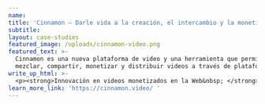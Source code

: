 ```yaml
---
name:
title: 'Cinnamon – Darle vida a la creación, el intercambio y la monetización de videos'
subtitle:
layout: case-studies
featured_image: /uploads/cinnamon-video.png
featured_text: >-
  Cinnamon es una nueva plataforma de video y una herramienta que permite a los creadores producir,
  mezclar, compartir, monetizar y distribuir videos a través de plataformas, sin anuncios.
write_up_html: >-
  <p><strong>Innovación en videos monetizados en la Web&nbsp; </strong></p><p>Cinnamon, ahora en versión beta, es una nueva plataforma de video y una herramienta que permite a los creadores producir, mezclar, compartir, monetizar y distribuir videos entre plataformas, sin anuncios. Cinnamon usa Coil, un proveedor de monetización web que aprovecha Interledger, para realizar micropagos a los creadores de contenido. También ayuda a los artistas a desarrollar contenido atractivo y fácil de compartir en un entorno muy abierto impulsado por la comunidad. En la plataforma Cinnamon, los espectadores encontrarán videos de algunos de los creadores más imaginativos e innovadores del mundo.</p><p>Cinnamon ofrece una experiencia única e intuitiva. La plataforma no necesita manual de instrucciones; la experiencia del usuario fluye sin problemas de un paso al siguiente. Cinnamon no se posiciona como un competidor de los servicios existentes, ya que ofrece un modelo de monetización diferente para los creadores. Sin embargo, visto a un alto nivel, proporciona a los usuarios finales una funcionalidad similar a la que hay en YouTube, Vimeo y otros.</p><p>Fundada en 2019, la empresa está constituida en Delaware y tiene su sede en Praga, en la República Checa. Republic.</p><p><strong>Inventando una mejor manera de tratar a los creadores de videos</strong></p><p>El fundador de Cinnamon, R&oacute;bert Tarabč&aacute;k, sintió que la forma en que se trataba a los creadores tenía que cambiar. Se regalaba demasiado contenido, mientras que los medios existentes de monetización eran engorrosos y no favorecían ni a los creadores ni a los espectadores &ndash; piense en anuncios antiestéticos y suscripciones que bloquean el acceso.</p><p>Con el lanzamiento de Coil, que permite micropagos a sitios web, Tarabčák vio nuevos y emocionantes casos de uso para Interledger, un conjunto de protocolo abierto para enviar pagos a través de diferentes libros de contabilidad. . El protocolo Interledger funciona como una puerta de enlace para conectar a quienes envían dinero con quienes lo reciben, y crea una ruta financiera que es a la vez más rápida y económica que las alternativas.</p><p>Tarabčák entendió que Coil proporcionaba una solución revolucionaria forma de monetización. Se dio cuenta de que una de las aplicaciones que Coil podría servir sería un servicio de transmisión de video que resolviera algunos de los problemas que enfrentan los creadores con los servicios existentes &ndash; y la monetización a través de Interledger podría ser la solución que estaban esperando. Y a partir de esa sorprendente idea nació Cinnamon.</p><p><strong>Interoperabilidad que permite el acceso</strong></p><p>Interledger es un conjunto de protocolos abiertos para enviar pagos a través de diferentes registros. Al igual que Internet, los conectores enrutan paquetes de dinero a través de redes independientes. La arquitectura abierta y el protocolo mínimo de Interledger permiten la interoperabilidad para cualquier sistema de transferencia de valor. Interledger no está vinculado a una sola empresa, cadena de bloques o moneda; Cinnamon lo usa porque elimina cualquier autoridad central.</p><p><strong>Mejor monetización web</strong></p><p>La monetización web es un aspecto clave de Cinnamon, y se habilita al integrarse con Coil , que se basa en Interledger. Se han probado otros modelos de micropagos antes, pero con resultados mixtos.</p><p>Una de las cosas que hace que Coil sea diferente es el hecho de que está basado en el protocolo abierto Interledger. Coil permite que se envíen micropagos a los creadores en Cinnamon por cada segundo de visualización de su contenido, mientras que los espectadores miran videos en Cinnamon (y consumen contenido monetizado en la Web en otros lugares) totalmente libres de publicidad.</p><p>"Piense en tener un tarjeta que escaneas cuando usas el transporte público. Cada mes pagas $5 y obtienes acceso ilimitado a autobuses, tranvías, transbordadores, subterráneos y más. Coil es la tarjeta de transporte público de Internet. A medida que más y más sitios web y aplicaciones proceden a usar Coil, sigues obteniendo más y más acceso a contenido exclusivo", dijo Tarabčák. "Estamos emocionados de ver que Cinnamon se convierte en una fuente creciente de algunos de los contenidos de video más dinámicos, atractivos y diversos de la web". y estamos orgullosos de poder compensar a nuestros creadores con la tecnología Interledger y Coil".</p><p>Al igual que en la vida real, cuando las personas pagan en efectivo por bienes y servicios, hay una billetera (o bolsillo ) donde se almacena el dinero de alguien. Para recibir recompensas financieras de los espectadores de Cinnamon, los creadores de contenido deberán configurar una billetera electrónica. Actualmente, Coil usa Uphold y GateHub.</p><p><strong>Cómo disfrutar del sabor de Cinnamon</strong></p><p>Debido a la nueva forma de monetización de contenido, Cinnamon opera bajo un modelo diferente , en comparación con otras plataformas para compartir videos. Para comenzar a usar Cinnamon como visor:</p><ol><li>Configure una cuenta de Coil</li><li>Inicie sesión en Cinnamon con Coil</li><li>Relájese, relájese y disfrute show!</li></ol><p>Con Cinnamon, podrá ver contenido exclusivo creado con las últimas tecnologías de monetización e interacción humana, lo que permitirá a los creadores de contenido mejorar su juego para su disfrute.</p>
learn_more_link: 'https://cinnamon.video/ '
---
```

